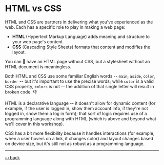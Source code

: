 # HTML vs CSS

HTML and CSS are partners in delivering what you've experienced as the web. Each has a specific role to play in making a web page:

- **HTML** (Hypertext Markup Language) adds meaning and structure to your web page's content.
- **CSS** (Cascading Style Sheets) formats that content and modifies the layout.

You can 💯 have an HTML page without CSS, but a stylesheet without an HTML document is meaningless. 

Both HTML and CSS use some familiar English words -- `main`, `aside`, `color`, `border` -- but it's important to use the precise words; while `color` is a valid CSS property, `colors` is not -- the addition of that single letter will result in broken code. 👎

HTML is a declarative language -- it doesn't allow for dynamic content (for example, if the user is logged in, show them account info, if they're not logged in, show them a log in form); that sort of logic requires use of a programming language along with HTML (which is above and beyond what we'll cover in this workshop).

CSS has a bit more flexibility because it handles interactions (for example, when a user hovers on a link, it changes color) and layout changes based on device size, but it's still not as robust as a programming language.

---

[↤ back](README.md)
